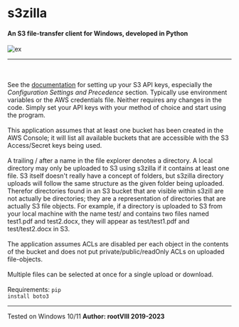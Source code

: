 # s3zilla
#### An S3 file-transfer client for Windows, developed in Python

<img src="<- TODO ->" alt="ex">
<hr>

<br><br>
See the <a href="https://docs.aws.amazon.com/cli/latest/userguide/cli-chap-configure.html">documentation</a>
for setting up your S3 API keys, especially the
<i>Configuration Settings and Precedence</i> section.
Typically use environment variables or the AWS credentials file.
Neither requires any changes in the code.
Simply set your API keys with your method of choice
and start using the program.
<br><br>
This application assumes that at least one bucket has been
created in the AWS Console; it will list all available buckets
that are accessible with the S3 Access/Secret keys being used.
<br><br>
A trailing / after a name in the file explorer denotes a directory.
A local directory may only be uploaded to S3 using s3zilla if it
contains at least one file. S3 itself doesn't really have a concept
of folders, but s3zilla directory uploads will follow the same
structure as the given folder being uploaded. Therefor directories
found in an S3 bucket that are visible within s3zill are not actually
be directories; they are a representation of directories that are
actually S3 file objects. For example, if a directory is uploaded to
S3 from your local machine with the name test/ and contains two files
named test1.pdf and test2.docx, they will appear as test/test1.pdf
and test/test2.docx in S3.
<br><br>
The application assumes ACLs are disabled per each object in the contents of the bucket
and does not put private/public/readOnly ACLs on uploaded file-objects.
<br><br>
Multiple files can be selected at once for a single upload or download.
<br><br>
Requirements:
<code>pip install boto3</code>
<hr>
Tested on Windows 10/11
<b>Author: rootVIII  2019-2023</b>
